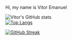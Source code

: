Hi, my name is Vitor Emanuel 

![Vitor's GitHub stats](https://github-readme-stats.vercel.app/api?username=vitoremanuelx&show_icons=true&theme=dark)  
[![Top Langs](https://github-readme-stats.vercel.app/api/top-langs/?username=vitoremanuelx&hide_progress=true)](https://github.com/vitoremanuelx/github-readme-stats&show_icons=true&theme=dark)








[![GitHub Streak](https://streak-stats.demolab.com?user=vitoremanuelx&theme=dark&border_radius=3.2&exclude_days=Thu)](https://git.io/streak-stats)
